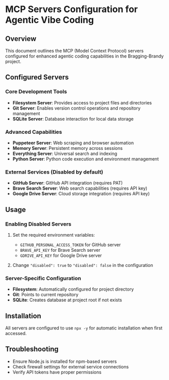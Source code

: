 # MCP Servers Configuration for Agentic Vibe Coding

## Overview
This document outlines the MCP (Model Context Protocol) servers configured for enhanced agentic coding capabilities in the Bragging-Brandy project.

## Configured Servers

### Core Development Tools
- **Filesystem Server**: Provides access to project files and directories
- **Git Server**: Enables version control operations and repository management
- **SQLite Server**: Database interaction for local data storage

### Advanced Capabilities
- **Puppeteer Server**: Web scraping and browser automation
- **Memory Server**: Persistent memory across sessions
- **Everything Server**: Universal search and indexing
- **Python Server**: Python code execution and environment management

### External Services (Disabled by default)
- **GitHub Server**: GitHub API integration (requires PAT)
- **Brave Search Server**: Web search capabilities (requires API key)
- **Google Drive Server**: Cloud storage integration (requires API key)

## Usage

### Enabling Disabled Servers
1. Set the required environment variables:
   - `GITHUB_PERSONAL_ACCESS_TOKEN` for GitHub server
   - `BRAVE_API_KEY` for Brave Search server
   - `GDRIVE_API_KEY` for Google Drive server

2. Change `"disabled": true` to `"disabled": false` in the configuration

### Server-Specific Configuration
- **Filesystem**: Automatically configured for project directory
- **Git**: Points to current repository
- **SQLite**: Creates database at project root if not exists

## Installation
All servers are configured to use `npx -y` for automatic installation when first accessed.

## Troubleshooting
- Ensure Node.js is installed for npm-based servers
- Check firewall settings for external service connections
- Verify API tokens have proper permissions